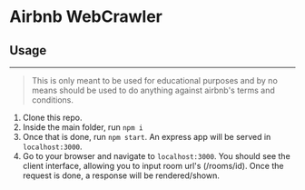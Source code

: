 # Airbnb WebCrawler

## Usage
----

> This is only meant to be used for educational purposes and by no means should be used to do anything against airbnb's terms and conditions.

1. Clone this repo.
2. Inside the main folder, run `npm i`
3. Once that is done, run `npm start`. An express app will be served in `localhost:3000`.
4. Go to your browser and navigate to `localhost:3000`. You should see the client interface, allowing you to input room url's (/rooms/id). Once the request is done, a response will be rendered/shown.
